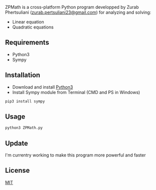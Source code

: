 ZPMath is a cross-platform Python program developped by Zurab Phertsuliani (zurab.pertsuliani23@gmail.com) for analyzing and solving:
- Linear equation
- Quadratic equations
## Requirements
 * Python3
 * Sympy
## Installation
 * Download and install [Python3](https://www.python.org/)
 * Install Sympy module from Terminal (CMD and PS in Windows)
```bash
pip3 install sympy
```
## Usage
```bash
python3 ZPMath.py
``` 
## Update
I'm currentry working to make this program more powerful and faster
## License
[MIT](https://choosealicense.com/licenses/mit/)
